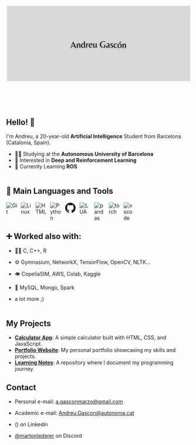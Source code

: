 <h1 align="center">

  <img src="https://raw.githubusercontent.com/andreugaski/andreugaski/master/name.png" alt="Andreu Gascón" />

</h1>

<br><br>


## Hello! 👋

I'm Andreu, a 20-year-old **Artificial Intelligence** Student from Barcelona (Catalonia, Spain).


- 👨‍💻 Studying at the **Autonomous University of Barcelona**
- 🤖 Interested in **Deep and Reinforcement Learning**
- 🚀 Currently Learning **ROS**
<br><br>


## 🧰 Main Languages and Tools


<img align="left" alt="Git" width="30px" style="padding-right:10px;" src="https://cdn.jsdelivr.net/gh/devicons/devicon/icons/git/git-original.svg" />

<img align="left" alt="Linux" width="30px" style="padding-right:10px;" src="https://cdn.jsdelivr.net/gh/devicons/devicon/icons/linux/linux-original.svg" />

<img align="left" alt="HTML" width="30px" style="padding-right:10px;" src="https://cdn.jsdelivr.net/gh/devicons/devicon/icons/html5/html5-plain.svg" />

<img align="left" alt="Python" width="30px" style="padding-right:10px;" src="https://cdn.jsdelivr.net/gh/devicons/devicon/icons/python/python-plain.svg" />

<img align="left" alt="GitHub" width="30px" style="padding-right:10px;" src="https://github.com/devicons/devicon/blob/v2.16.0/icons/github/github-original.svg" />

<img align="left" alt="LUA" width="30px" style="padding-right:10px;" src="https://cdn.jsdelivr.net/gh/devicons/devicon/icons/lua/lua-original.svg" />

<img align="left" alt="pandas" width="30px" style="padding-right:10px;" src="https://cdn.jsdelivr.net/gh/devicons/devicon/icons/pandas/pandas-original-wordmark.svg" />

<img align="left" alt="torch" width="30px" style="padding-right:10px;" src="https://cdn.jsdelivr.net/gh/devicons/devicon/icons/pytorch/pytorch-original.svg" />

<img align="left" alt="vscode" width="30px" style="padding-right:10px;" src="https://cdn.jsdelivr.net/gh/devicons/devicon/icons/vscode/vscode-original-wordmark.svg" />

<br />
<br><br>

## ➕ Worked also with:

- 👨‍💻 C, C++, R 

- ⚙️ Gymnasium, NetworkX, TensorFlow, OpenCV, NLTK...

- 👁️ CopeliaSIM, AWS, Colab, Kaggle

- 💽 MySQL, Mongo, Spark


+ a lot more ;)
<br><br>

## My Projects
- **[Calculator App](#)**: A simple calculator built with HTML, CSS, and JavaScript.
- **[Portfolio Website](#)**: My personal portfolio showcasing my skills and projects.
- **[Learning Notes](#)**: A repository where I document my programming journey.


## Contact

- Personal e-mail: a.gasconmarzo@gmail.com
- Academic e-mail: Andreu.Gascon@autonoma.cat

- () on Linkedin

- [@martonlederer](./) on Discord
